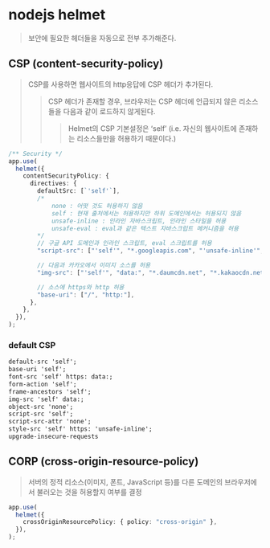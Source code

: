 # nodejs helmet

> 보안에 필요한 헤더들을 자동으로 전부 추가해준다.

## CSP (content-security-policy)

> CSP를 사용하면 웹사이트의 http응답에 CSP 헤더가 추가된다.
>
> > CSP 헤더가 존재할 경우, 브라우저는 CSP 헤더에 언급되지 않은 리소스들을 다음과 같이 로드하지 않게된다.
> >
> > > Helmet의 CSP 기본설정은 ‘self’ (i.e. 자신의 웹사이트에 존재하는 리소스들만을 허용하기 때문이다.)

```ts
/** Security */
app.use(
  helmet({
    contentSecurityPolicy: {
      directives: {
        defaultSrc: [`'self'`],
        /* 
            none : 어떳 것도 허용하지 않음
            self : 현재 출처에서는 허용하지만 하위 도메인에서는 허용되지 않음
            unsafe-inline : 인라인 자바스크립트, 인라인 스타일을 허용
            unsafe-eval	: eval과 같은 텍스트 자바스크립트 메커니즘을 허용 
        */
        // 구글 API 도메인과 인라인 스크립트, eval 스크립트를 허용
        "script-src": ["'self'", "*.googleapis.com", "'unsafe-inline'", "'unsafe-eval'"],

        // 다음과 카카오에서 이미지 소스를 허용
        "img-src": ["'self'", "data:", "*.daumcdn.net", "*.kakaocdn.net"],

        // 소스에 https와 http 허용
        "base-uri": ["/", "http:"],
      },
    },
  }),
);
```

### default CSP

```txt
default-src 'self';
base-uri 'self';
font-src 'self' https: data:;
form-action 'self';
frame-ancestors 'self';
img-src 'self' data:;
object-src 'none';
script-src 'self';
script-src-attr 'none';
style-src 'self' https: 'unsafe-inline';
upgrade-insecure-requests
```

## CORP (cross-origin-resource-policy)

> 서버의 정적 리소스(이미지, 폰트, JavaScript 등)를 다른 도메인의 브라우저에서 불러오는 것을 허용할지 여부를 결정

```ts
app.use(
  helmet({
    crossOriginResourcePolicy: { policy: "cross-origin" },
  }),
);
```
